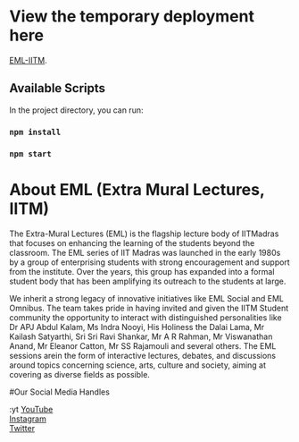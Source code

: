 # View the temporary deployment here 

 [EML-IITM](https://eml-iitm.netlify.app/).

## Available Scripts

In the project directory, you can run:

### `npm install`

### `npm start`

# About EML (Extra Mural Lectures, IITM) 
The Extra-Mural Lectures (EML) is the flagship lecture body of IITMadras that focuses on enhancing the learning of the students beyond the classroom. The EML series of IIT Madras was launched in the early 1980s by a group of enterprising students with strong encouragement and support from the institute. Over the years, this group has expanded into a formal student body that has been amplifying its outreach to the students at large. 

We inherit a strong legacy of innovative initiatives like EML Social and EML Omnibus. The team takes pride in having invited and given the IITM Student community the opportunity to interact with distinguished personalities like Dr APJ Abdul Kalam, Ms Indra Nooyi, His Holiness the Dalai Lama, Mr Kailash Satyarthi, Sri Sri Ravi Shankar, Mr A R Rahman, Mr Viswanathan Anand, Mr Eleanor Catton, Mr SS Rajamouli and several others. The EML sessions arein the form of interactive lectures, debates, and discussions around topics concerning science, arts, culture and society, aiming at covering as diverse fields as possible.

#Our Social Media Handles

:yt [YouTube](https://www.youtube.com/@emliitm)  
[Instagram](https://www.instagram.com/emliitm/)  
[Twitter](https://twitter.com/emliitm?lang=en)  



